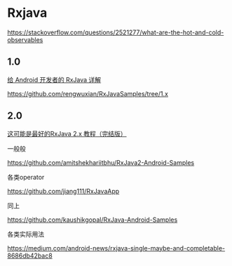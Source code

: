 # Rxjava

https://stackoverflow.com/questions/2521277/what-are-the-hot-and-cold-observables

## 1.0

[给 Android 开发者的 RxJava 详解](https://gank.io/post/560e15be2dca930e00da1083)

https://github.com/rengwuxian/RxJavaSamples/tree/1.x

## 2.0

[这可能是最好的RxJava 2.x 教程（完结版）](https://www.jianshu.com/p/0cd258eecf60)

一般般

https://github.com/amitshekhariitbhu/RxJava2-Android-Samples

各类operator

https://github.com/jiang111/RxJavaApp

同上

https://github.com/kaushikgopal/RxJava-Android-Samples

各类实际用法



https://medium.com/android-news/rxjava-single-maybe-and-completable-8686db42bac8

